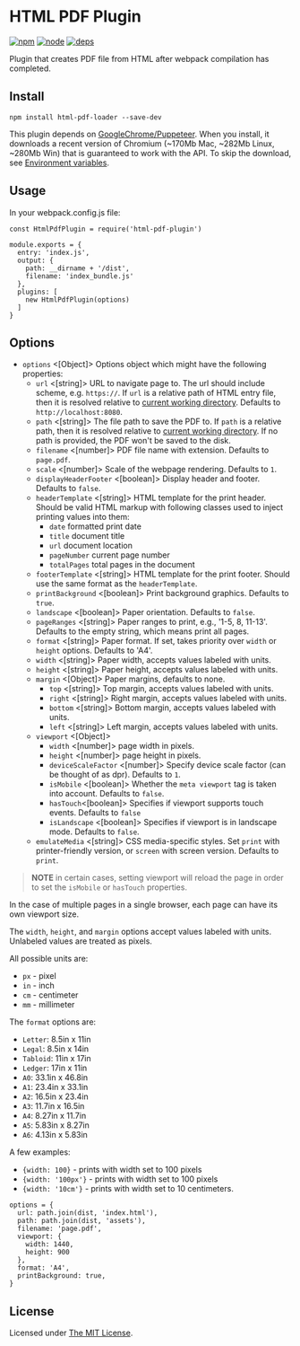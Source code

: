 HTML PDF Plugin
==========================

<!-- [START badges] -->
[![npm](https://img.shields.io/npm/v/html-pdf-plugin.svg)](https://npmjs.com/package/html-pdf-plugin) [![node](https://img.shields.io/node/v/html-pdf-plugin.svg)](https://nodejs.org) [![deps](https://david-dm.org/prisbre/html-pdf-plugin.svg)](https://david-dm.org/prisbre/html-pdf-plugin) 
<!-- [END badges] -->

Plugin that creates PDF file from HTML after webpack compilation has completed.

## Install

`npm install html-pdf-loader --save-dev`

This plugin depends on [GoogleChrome/Puppeteer](https://github.com/GoogleChrome/Puppeteer). When you install, it downloads a recent version of Chromium (~170Mb Mac, ~282Mb Linux, ~280Mb Win) that is guaranteed to work with the API. To skip the download, see [Environment variables](https://github.com/GoogleChrome/puppeteer/blob/master/docs/api.md#environment-variables).

## Usage

In your webpack.config.js file:

```
const HtmlPdfPlugin = require('html-pdf-plugin')

module.exports = {
  entry: 'index.js',
  output: {
    path: __dirname + '/dist',
    filename: 'index_bundle.js'
  },
  plugins: [
    new HtmlPdfPlugin(options)
  ]
}
```

## Options

- `options` <[Object]> Options object which might have the following properties:
  - `url` <[string]> URL to navigate page to. The url should include scheme, e.g. `https://`. If `url` is a relative path of HTML entry file, then it is resolved relative to [current working directory](https://nodejs.org/api/process.html#process_process_cwd). Defaults to `http://localhost:8080`.
  - `path` <[string]> The file path to save the PDF to. If `path` is a relative path, then it is resolved relative to [current working directory](https://nodejs.org/api/process.html#process_process_cwd). If no path is provided, the PDF won't be saved to the disk.
  - `filename` <[number]> PDF file name with extension. Defaults to `page.pdf`.
  - `scale` <[number]> Scale of the webpage rendering. Defaults to `1`.
  - `displayHeaderFooter` <[boolean]> Display header and footer. Defaults to `false`.
  - `headerTemplate` <[string]> HTML template for the print header. Should be valid HTML markup with following classes used to inject printing values into them:
    - `date` formatted print date
    - `title` document title
    - `url` document location
    - `pageNumber` current page number
    - `totalPages` total pages in the document
  - `footerTemplate` <[string]> HTML template for the print footer. Should use the same format as the `headerTemplate`.
  - `printBackground` <[boolean]> Print background graphics. Defaults to `true`.
  - `landscape` <[boolean]> Paper orientation. Defaults to `false`.
  - `pageRanges` <[string]> Paper ranges to print, e.g., '1-5, 8, 11-13'. Defaults to the empty string, which means print all pages.
  - `format` <[string]> Paper format. If set, takes priority over `width` or `height` options. Defaults to 'A4'.
  - `width` <[string]> Paper width, accepts values labeled with units.
  - `height` <[string]> Paper height, accepts values labeled with units.
  - `margin` <[Object]> Paper margins, defaults to none.
    - `top` <[string]> Top margin, accepts values labeled with units.
    - `right` <[string]> Right margin, accepts values labeled with units.
    - `bottom` <[string]> Bottom margin, accepts values labeled with units.
    - `left` <[string]> Left margin, accepts values labeled with units.
  - `viewport` <[Object]>
    - `width` <[number]> page width in pixels.
    - `height` <[number]> page height in pixels.
    - `deviceScaleFactor` <[number]> Specify device scale factor (can be thought of as dpr). Defaults to `1`.
    - `isMobile` <[boolean]> Whether the `meta viewport` tag is taken into account. Defaults to `false`.
    - `hasTouch`<[boolean]> Specifies if viewport supports touch events. Defaults to `false`
    - `isLandscape` <[boolean]> Specifies if viewport is in landscape mode. Defaults to `false`.
  - `emulateMedia` <[string]> CSS media-specific styles. Set `print` with printer-friendly version, or `screen` with screen version. Defaults to `print`.

> **NOTE** in certain cases, setting viewport will reload the page in order to set the `isMobile` or `hasTouch` properties.

In the case of multiple pages in a single browser, each page can have its own viewport size.

The `width`, `height`, and `margin` options accept values labeled with units. Unlabeled values are treated as pixels.

All possible units are:
- `px` - pixel
- `in` - inch
- `cm` - centimeter
- `mm` - millimeter

The `format` options are:
- `Letter`: 8.5in x 11in
- `Legal`: 8.5in x 14in
- `Tabloid`: 11in x 17in
- `Ledger`: 17in x 11in
- `A0`: 33.1in x 46.8in
- `A1`: 23.4in x 33.1in
- `A2`: 16.5in x 23.4in
- `A3`: 11.7in x 16.5in
- `A4`: 8.27in x 11.7in
- `A5`: 5.83in x 8.27in
- `A6`: 4.13in x 5.83in

A few examples:
- `{width: 100}` - prints with width set to 100 pixels
- `{width: '100px'}` - prints with width set to 100 pixels
- `{width: '10cm'}` - prints with width set to 10 centimeters.

```
options = {
  url: path.join(dist, 'index.html'),
  path: path.join(dist, 'assets'),
  filename: 'page.pdf',
  viewport: {
    width: 1440,
    height: 900
  },
  format: 'A4',
  printBackground: true,
}
```

##	License

Licensed under [The MIT License](LICENSE).

